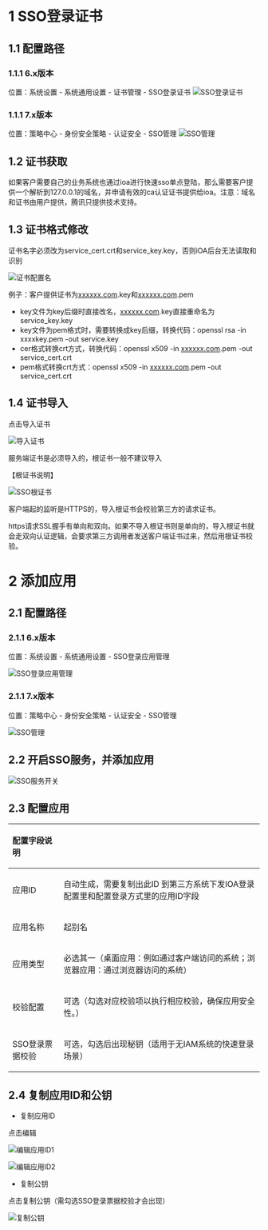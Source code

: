 # **1 SSO登录证书**
## **1.1 配置路径**
### **1.1.1 6.x版本**
位置：系统设置 - 系统通用设置 - 证书管理 - SSO登录证书
![SSO登录证书](https://github.com/pengfeihuu/ioa-open-doc/raw/master/resource/sso/client/SSO登录证书.png)

### **1.1.1 7.x版本**
位置：策略中心 - 身份安全策略 - 认证安全 - SSO管理
![SSO管理](https://github.com/pengfeihuu/ioa-open-doc/raw/master/resource/sso/client/SSO管理.png)

## **1.2 证书获取**
如果客户需要自己的业务系统也通过ioa进行快速sso单点登陆，那么需要客户提供一个解析到127.0.0.1的域名，并申请有效的ca认证证书提供给ioa。注意：域名和证书由用户提供，腾讯只提供技术支持。
## **1.3 证书格式修改**
证书名字必须改为service\_cert.crt和service\_key.key，否则iOA后台无法读取和识别

![证书配置名](https://github.com/pengfeihuu/ioa-open-doc/raw/master/resource/sso/client/证书配置名.png)

例子：客户提供证书为[xxxxxx.com](http://xxxxxx.com).key和[xxxxxx.com](http://xxxxxx.com).pem

- key文件为key后缀时直接改名，[xxxxxx.com](http://xxxxxx.com).key直接重命名为service\_key.key
- key文件为pem格式时，需要转换成key后缀，转换代码：openssl rsa -in xxxxkey.pem -out service.key
- cer格式转换crt方式，转换代码：openssl x509 -in [xxxxxx.com](http://xxxxxx.com).pem -out service\_cert.crt
- pem格式转换crt方式：openssl x509 -in [xxxxxx.com](http://xxxxxx.com).pem -out service\_cert.crt
## **1.4 证书导入**
点击导入证书

![导入证书](https://github.com/pengfeihuu/ioa-open-doc/raw/master/resource/sso/client/导入证书.png)

服务端证书是必须导入的，根证书一般不建议导入

【根证书说明】

![SSO根证书](https://github.com/pengfeihuu/ioa-open-doc/raw/master/resource/sso/client/SSO根证书.png)

客户端起的监听是HTTPS的，导入根证书会校验第三方的请求证书。

https请求SSL握手有单向和双向。如果不导入根证书则是单向的，导入根证书就会走双向认证逻辑，会要求第三方调用者发送客户端证书过来，然后用根证书校验。

# **2 添加应用**
## **2.1 配置路径**
### **2.1.1 6.x版本**
位置：系统设置 - 系统通用设置 - SSO登录应用管理

![SSO登录应用管理](https://github.com/pengfeihuu/ioa-open-doc/raw/master/resource/sso/client/SSO登录应用管理.png)
### **2.1.1 7.x版本**
位置：策略中心 - 身份安全策略 - 认证安全 - SSO管理

![SSO管理](https://github.com/pengfeihuu/ioa-open-doc/raw/master/resource/sso/client/SSO管理.png)
## **2.2 开启SSO服务，并添加应用**
![SSO服务开关](https://github.com/pengfeihuu/ioa-open-doc/raw/master/resource/sso/client/SSO服务开关.png)
## **2.3 配置应用**

|<p></p><p>配置字段说明</p>||
| :- | :- |
|<p></p><p>应用ID</p>|<p></p><p>自动生成，需要复制出此ID 到第三方系统下发IOA登录配置里和配置登录方式里的应用ID字段</p>|
|<p></p><p>应用名称</p>|<p></p><p>起别名</p>|
|<p></p><p>应用类型</p>|<p></p><p>必选其一（桌面应用：例如通过客户端访问的系统；浏览器应用：通过浏览器访问的系统）</p>|
|<p></p><p>校验配置</p>|<p></p><p>可选（勾选对应校验项以执行相应校验，确保应用安全性。）</p>|
|<p></p><p>SSO登录票据校验</p>|<p></p><p>可选，勾选后出现秘钥（适用于无IAM系统的快速登录场景）</p>|
## **2.4 复制应用ID和公钥**
- 复制应用ID

点击编辑

![编辑应用ID1](https://github.com/pengfeihuu/ioa-open-doc/raw/master/resource/sso/client/编辑应用ID1.png)

![编辑应用ID2](https://github.com/pengfeihuu/ioa-open-doc/raw/master/resource/sso/client/编辑应用ID2.png)

- 复制公钥

点击复制公钥（需勾选SSO登录票据校验才会出现）

![复制公钥](https://github.com/pengfeihuu/ioa-open-doc/raw/master/resource/sso/client/复制公钥.png)

